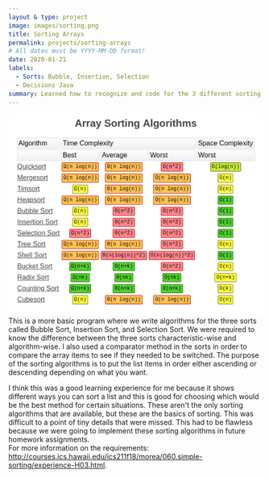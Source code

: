 ```yaml
---
layout & type: project
image: images/sorting.png
title: Sorting Arrays
permalink: projects/sorting-arrays
# All dates must be YYYY-MM-DD format!
date: 2020-01-21
labels:
  - Sorts: Bubble, Insertion, Selection
  - Decisions Java
summary: Learned how to recognize and code for the 3 different sorting algorithms.
---
```


<img class="ui medium left floated image" src="../images/sorting.png">
   This is a more basic program where we write algorithms for the three sorts called Bubble Sort, Insertion Sort, and Selection Sort.  We were required to know the difference between the three sorts characteristic-wise and algorithm-wise.  I also used a comparator method in the sorts in order to compare the array items to see if they needed to be switched.  The purpose of the sorting algorithms is to put the list items in order either ascending or descending depending on what you want.  
  
   I think this was a good learning experience for me because it shows different ways you can sort a list and this is good for choosing which would be the best method for certain situations.  These aren't the only sorting algorithms that are available, but these are the basics of sorting. This was difficult to a point of tiny details that were missed.  This had to be flawless because we were going to implement these sorting algorithms in future homework assignments.  
For more information on the requirements: http://courses.ics.hawaii.edu/ics211f18/morea/060.simple-sorting/experience-H03.html.

